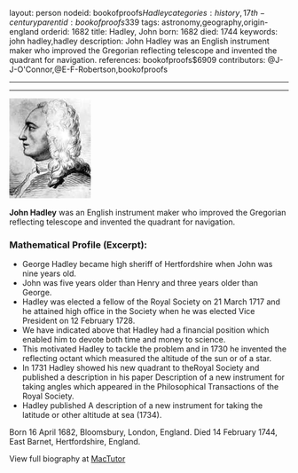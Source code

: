 layout: person
nodeid: bookofproofs$Hadley
categories: history,17th-century
parentid: bookofproofs$339
tags: astronomy,geography,origin-england
orderid: 1682
title: Hadley, John
born: 1682
died: 1744
keywords: john hadley,hadley
description: John Hadley was an English instrument maker who improved the Gregorian reflecting telescope and invented the quadrant for navigation.
references: bookofproofs$6909
contributors: @J-J-O'Connor,@E-F-Robertson,bookofproofs

---



---

![Hadley.jpg](https://github.com/bookofproofs/bookofproofs.github.io/blob/main/_sources/_assets/images/portraits/Hadley.jpg?raw=true)

**John Hadley** was an English instrument maker who improved the Gregorian reflecting telescope and invented the quadrant for navigation.

### Mathematical Profile (Excerpt):
* George Hadley became high sheriff of Hertfordshire when John was nine years old.
* John was five years older than Henry and three years older than George.
* Hadley was elected a fellow of the Royal Society on 21 March 1717 and he attained high office in the Society when he was elected Vice President on 12 February 1728.
* We have indicated above that Hadley had a financial position which enabled him to devote both time and money to science.
* This motivated Hadley to tackle the problem and in 1730 he invented the reflecting octant which measured the altitude of the sun or of a star.
* In 1731 Hadley showed his new quadrant to theRoyal Society and published a description in his paper Description of a new instrument for taking angles which appeared in the Philosophical Transactions of the Royal Society.
* Hadley published A description of a new instrument for taking the latitude or other altitude at sea (1734).

Born 16 April 1682, Bloomsbury, London, England. Died 14 February 1744, East Barnet, Hertfordshire, England.

View full biography at [MacTutor](https://mathshistory.st-andrews.ac.uk/Biographies/Hadley/)
